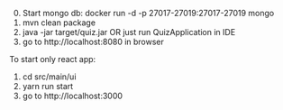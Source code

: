 

0) Start mongo db: 
docker run -d -p 27017-27019:27017-27019 mongo
1) mvn clean package
2) java -jar target/quiz.jar OR just run QuizApplication in IDE
3) go to http://localhost:8080 in browser

To start only react app:
1) cd src/main/ui
2) yarn run start
3) go to http://localhost:3000